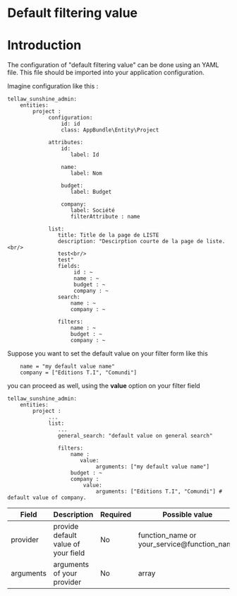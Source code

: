 # Default filtering value

# Introduction

The configuration of "default filtering value" can be done using an YAML file. This file should be imported into your application configuration.

Imagine configuration like this : 

```
tellaw_sunshine_admin:
    entities:
        project :
             configuration:
                 id: id
                 class: AppBundle\Entity\Project

             attributes:
                 id:
                    label: Id

                 name:
                    label: Nom

                 budget:
                    label: Budget

                 company:
                    label: Société
                    filterAttribute : name

             list:
                title: Title de la page de LISTE
                description: "Descirption courte de la page de liste.<br/>
                test<br/>
                test"
                fields:
                     id : ~
                     name : ~
                     budget : ~
                     company : ~
                search:
                    name : ~
                    company : ~
                    
                filters:
                    name : ~ 
                    budget : ~
                    company : ~ 
```

Suppose you want to set the default value on your filter form like this

```
    name = "my default value name"
    company = ["Editions T.I", "Comundi"]
```


you can proceed as well, using the **value** option on your filter field

```
tellaw_sunshine_admin:
    entities:
        project :
             ...
             list:
                ...
                general_search: "default value on general search"

                filters:
                    name :
                       value:
                            arguments: ["my default value name"]
                    budget : ~
                    company :
                        value:
                            arguments: ["Editions T.I", "Comundi"] # default value of company.
```

| Field                             | Description                           | Required |  Possible value                                   |
|-----------------------------------|---------------------------------------|----------|---------------------------------------------------|
| provider                          | provide default value of your field   | No       | function_name or your_service@function_name       |
| arguments                         | arguments of your provider            | No       | array                                             |
